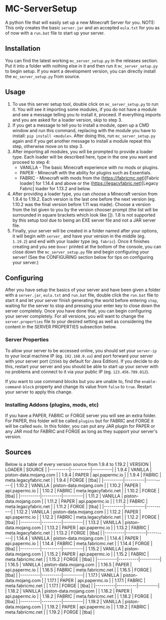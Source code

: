 # MC-ServerSetup
A python file that will easily set up a new Minecraft Server for you.
NOTE: This only creates the basic `server.jar` and an accepted `eula.txt` for you as of now with a `run.bat` file to start up your server.

## Installation
You can find the latest working `mc_server_setup.py` in the releases section. Put it into a folder with nothing else in it and then run it `mc_server_setup.py` to begin setup. If you want a development version, you can directly install the `mc_server_setup.py` from source.

## Usage
1. To use this server setup tool, double click on `mc_server_setup.py` to run it. You will see it importing some modules, if you do not have a module and see a message telling you to install it, proceed. If everything imports and you are asked for a loader version, skip to step 3.
2. If you get a message to tell you to install a module, open up a CMD window and run this command, replacing <module> with the module you have to install: `pip install <module>`. After doing this, run `mc_server_setup.py` again and if you get another message to install a module repeat this step, otherwise move on to step 3.
3. After importing all modules, you will be prompted to provide a loader type. Each loader will be described here, type in the one you want and proceed to step 4:
   - VANILLA - The basic Minecraft experience with no mods or plugins.
   - PAPER   - Minecraft with the ability for plugins such as Essentials.
   - FABRIC  - Minecraft with mods from the (https://fabricmc.net)[Fabric loader] for 1.14.4 and above or the (https://legacyfabric.net)[Legacy Fabric] loader for 1.13.2 and below.
4. After providing a loader type, you can choose a Minecraft version from 1.9.4 to 1.19.2. Each version is the last one before the next version (eg. 1.10.2 was the final version before 1.11 was made). Choose a version from the list given to you by the version chooser prompt (the list will be surrounded in square brackets which look like []). 1.8 is not supported by this setup tool due to being an EXE server file and not a JAR server file.
5. Finally, your server will be created in a folder named after your options, it will begin with `server_` and have your version in the middle (eg. `1.19.2`) and end with your loader type (eg. `fabric`). Once it finishes creating and you see `Done!` printed at the bottom of the console, you can close down the `mc_server_setup.py` file and begin configuring your server! (See the CONFIGURING section below for tips on configuring your server.)

## Configuring
After you have setup the basics of your server and have been given a folder with a `server.jar`, `eula.txt` and `run.bat` file, double click the `run.bat` file to start it and let your server finish generating the world before entering `stop`, waiting for the server to stop and pressing your enter key to close down the server completely. Once you have done that, you can begin configuring your server completely. For all versions, you will want to change the `server.properties` file to your desired setting as well as considering the content in the SERVER PROPERTIES subsection below.
### Server Properties
To allow your server to be accessed online, you should set your `server-ip` to your local machine IP (eg. `192.168.0.xx`) and port forward your server with your server port (`25565` by default for Java Edition). If you decide to do this, restart your server and you should be able to start up your server with no problems and connect to it via your public IP (eg. `123.456.789.012`).

If you want to use command blocks but you are unable to, find the `enable-command-block` property and change its value from `false` to `true`. Restart your server to apply this change.
### Installing Addons (plugins, mods, etc)
If you have a PAPER, FABRIC or FORGE server you will see an extra folder. For PAPER, this folder will be called `plugins` but for FABRIC and FORGE it will be called `mods`. In this folder, you can put any JAR plugin for PAPER or any JAR mod for FABRIC and FORGE as long as they support your server's version.

## Sources
Below is a table of every version source from 1.9.4 to 1.19.2
| VERSION  |  LOADER  |  SOURCE  |
|----------|----------|----------|
|   1.9.4  |  VANILLA | piston-data.mojang.com |
|   1.9.4  |  PAPER   | api.papermc.io |
|   1.9.4  |  FABRIC  | meta.legacyfabric.net |
|   1.9.4  |  FORGE   | [tba] |
|----------|----------|----------|
|   1.10.2  |  VANILLA | piston-data.mojang.com |
|   1.10.2  |  PAPER   | api.papermc.io |
|   1.10.2  |  FABRIC  | meta.legacyfabric.net |
|   1.10.2  |  FORGE   | [tba] |
|----------|----------|----------|
|   1.11.2  |  VANILLA | piston-data.mojang.com |
|   1.11.2  |  PAPER   | api.papermc.io |
|   1.11.2  |  FABRIC  | meta.legacyfabric.net |
|   1.11.2  |  FORGE   | [tba] |
|----------|----------|----------|
|   1.12.2  |  VANILLA | piston-data.mojang.com |
|   1.12.2  |  PAPER   | api.papermc.io |
|   1.12.2  |  FABRIC  | meta.legacyfabric.net |
|   1.12.2  |  FORGE   | [tba] |
|----------|----------|----------|
|   1.13.2  |  VANILLA | piston-data.mojang.com |
|   1.13.2  |  PAPER   | api.papermc.io |
|   1.13.2  |  FABRIC  | meta.legacyfabric.net |
|   1.13.2  |  FORGE   | [tba] |
|----------|----------|----------|
|   1.14.4  |  VANILLA | piston-data.mojang.com |
|   1.14.4  |  PAPER   | api.papermc.io |
|   1.14.4  |  FABRIC  | meta.fabricmc.net |
|   1.14.4  |  FORGE   | [tba] |
|----------|----------|----------|
|   1.15.2  |  VANILLA | piston-data.mojang.com |
|   1.15.2  |  PAPER   | api.papermc.io |
|   1.15.2  |  FABRIC  | meta.fabricmc.net |
|   1.15.2  |  FORGE   | [tba] |
|----------|----------|----------|
|   1.16.5  |  VANILLA | piston-data.mojang.com |
|   1.16.5  |  PAPER   | api.papermc.io |
|   1.16.5  |  FABRIC  | meta.fabricmc.net |
|   1.16.5  |  FORGE   | [tba] |
|----------|----------|----------|
|   1.17.1  |  VANILLA | piston-data.mojang.com |
|   1.17.1  |  PAPER   | api.papermc.io |
|   1.17.1  |  FABRIC  | meta.fabricmc.net |
|   1.17.1  |  FORGE   | [tba] |
|----------|----------|----------|
|   1.18.2  |  VANILLA | piston-data.mojang.com |
|   1.18.2  |  PAPER   | api.papermc.io |
|   1.18.2  |  FABRIC  | meta.fabricmc.net |
|   1.18.2  |  FORGE   | [tba] |
|----------|----------|----------|
|   1.19.2  |  VANILLA | piston-data.mojang.com |
|   1.19.2  |  PAPER   | api.papermc.io |
|   1.19.2  |  FABRIC  | meta.fabricmc.net |
|   1.19.2  |  FORGE   | [tba] |
